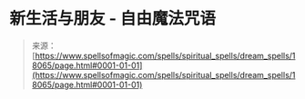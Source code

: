 <!--yml

category: 未分类

date: 2024-06-12 18:59:28

-->

# 新生活与朋友 - 自由魔法咒语

> 来源：[https://www.spellsofmagic.com/spells/spiritual_spells/dream_spells/18065/page.html#0001-01-01](https://www.spellsofmagic.com/spells/spiritual_spells/dream_spells/18065/page.html#0001-01-01)
